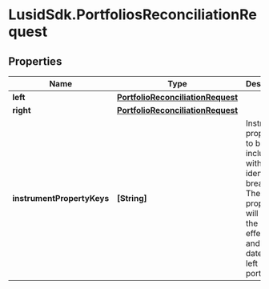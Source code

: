 # LusidSdk.PortfoliosReconciliationRequest

## Properties
Name | Type | Description | Notes
------------ | ------------- | ------------- | -------------
**left** | [**PortfolioReconciliationRequest**](PortfolioReconciliationRequest.md) |  | 
**right** | [**PortfolioReconciliationRequest**](PortfolioReconciliationRequest.md) |  | 
**instrumentPropertyKeys** | **[String]** | Instrument properties to be included with any identified breaks. These properties will be in the effective and AsAt dates of the left portfolio | 


